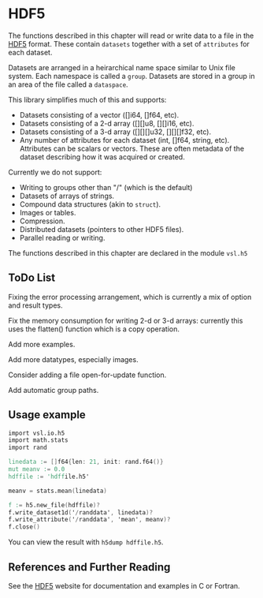 # HDF5

The functions described in this chapter will read or write data to
a file in the [HDF5](https://hdfgroup.org) format.  These contain
`datasets` together with a set of `attributes` for each dataset.

Datasets are arranged in a heirarchical name space similar to Unix
file system.  Each namespace is called a `group`.  Datasets are
stored in a group in an area of the file called a `dataspace`.

This library simplifies much of this and supports:

- Datasets consisting of a vector ([]i64, []f64, etc).
- Datasets consisting of a 2-d array ([][]u8, [][]i16, etc).
- Datasets consisting of a 3-d array ([][][]u32, [][][]f32, etc).
- Any number of attributes for each dataset (int, []f64, string, etc).
  Attributes can be scalars or vectors. These are often metadata
  of the dataset describing how it was acquired or created.

Currently we do not support:

- Writing to groups other than "/" (which is the default)
- Datasets of arrays of strings.
- Compound data structures (akin to `struct`).
- Images or tables.
- Compression.
- Distributed datasets (pointers to other HDF5 files).
- Parallel reading or writing.

The functions described in this chapter are declared in the module `vsl.h5`

## ToDo List

Fixing the error processing arrangement, which is currently a mix of
option and result types.

Fix the memory consumption for writing 2-d or 3-d arrays: currently this uses
the flatten() function which is a copy operation.

Add more examples.

Add more datatypes, especially images.

Consider adding a file open-for-update function.

Add automatic group paths.

## Usage example

```v
import vsl.io.h5
import math.stats
import rand

linedata := []f64{len: 21, init: rand.f64()}
mut meanv := 0.0
hdffile := 'hdffile.h5'

meanv = stats.mean(linedata)

f := h5.new_file(hdffile)?
f.write_dataset1d('/randdata', linedata)?
f.write_attribute('/randdata', 'mean', meanv)?
f.close()
```

You can view the result with `h5dump hdffile.h5`.

## References and Further Reading

See the [HDF5](https://hdfgroup.org) website for documentation and examples
in C or Fortran.
